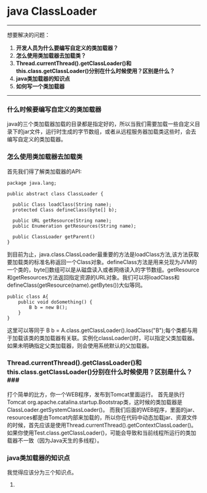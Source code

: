 # java ClassLoader #

----------
想要解决的问题：

1. **开发人员为什么要编写自定义的类加载器？**
2. **怎么使用类加载器去加载类？**
3. **Thread.currentThread().getClassLoader()和this.class.getClassLoader()分别在什么时候使用？区别是什么？**
4. **java类加载器的知识点**
5. **如何写一个类加载器**



----------

### 什么时候要编写自定义的类加载器 ###

java的三个类加载器加载的目录都是指定好的，所以当我们需要加载一些自定义目录下的jar文件，运行时生成的字节数组，或者从远程服务器加载类这些时，会去编写自定义的类加载器。

### 怎么使用类加载器去加载类 ###

首先我们得了解类加载器的API:

    package java.lang;

	public abstract class ClassLoader {
	
	  public Class loadClass(String name);
	  protected Class defineClass(byte[] b);
	
	  public URL getResource(String name);
	  public Enumeration getResources(String name);
	  
	  public ClassLoader getParent()
	}

到目前为止，java.class.ClassLoader最重要的方法是loadClass方法,该方法获取要加载类的标准名称返回一个Class对象。defineClass方法是用来兑现为JVM的一个类的，byte[]数组可以是从磁盘读入或者网络读入的字节数组。getResource和getResources方法返回指定资源的URL对象。我们可以将loadClass和defineClass(getResource(name).getBytes())大似等同。

    
	public class A{
		public void doSomething() {
			B b = new B();
		}
	}

这里可以等同于 B b = A.class.getClassLoader().loadClass("B");每个类都与用于加载该类的类加载器有关联。实例化classLoader()时，可以指定父类加载器。如果未明确指定父类加载器，则会使用系统默认的父加载器。


### Thread.currentThread().getClassLoader()和this.class.getClassLoader()分别在什么时候使用？区别是什么？###

打个简单的比方，你一个WEB程序，发布到Tomcat里面运行。
首先是执行Tomcat org.apache.catalina.startup.Bootstrap类，这时候的类加载器是ClassLoader.getSystemClassLoader()。
而我们后面的WEB程序，里面的jar、resources都是由Tomcat内部来加载的，所以你在代码中动态加载jar、资源文件的时候，首先应该是使用Thread.currentThread().getContextClassLoader()。如果你使用Test.class.getClassLoader()，可能会导致和当前线程所运行的类加载器不一致（因为Java天生的多线程）。


### java类加载器的知识点 ###

我觉得应该分为三个知识点。

1.